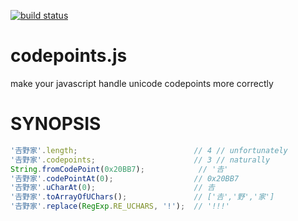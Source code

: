 [![build status](https://secure.travis-ci.org/dankogai/js-codepoints.png)](http://travis-ci.org/dankogai/js-codepoints)

codepoints.js
=============

make your javascript handle unicode codepoints more correctly

SYNOPSIS
========
````javascript
'𠮷野家'.length;                          // 4 // unfortunately
'𠮷野家'.codepoints;                      // 3 // naturally
String.fromCodePoint(0x20BB7);            // '𠮷'
'𠮷野家'.codePointAt(0);                  // 0x20BB7
'𠮷野家'.uCharAt(0);                      // 𠮷
'𠮷野家'.toArrayOfUChars();               // ['𠮷','野','家']
'𠮷野家'.replace(RegExp.RE_UCHARS, '!');  // '!!!'
````
